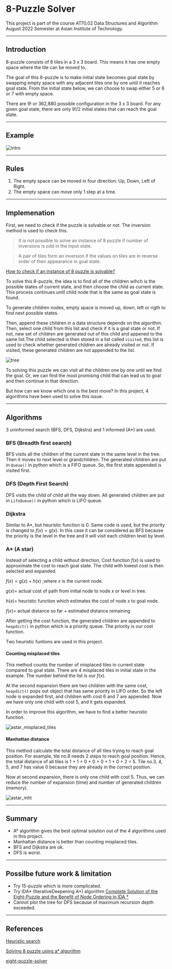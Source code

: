 # 8-Puzzle Solver

This project is part of the course AT70.02 Data Structures and Algorithm
August 2022 Semester at Asian Institute of Technology.

----------

## Introduction

8-puzzle consists of 8 tiles in a 3 x 3 board. This means it has one empty space where the tile can be moved to.

The goal of this 8-puzzle is to make initial state becomes goal state by swapping empty space with any adjacent tiles one by one until it reaches goal state. From the initial state below, we can choose to swap either 5 or 6 or 7 with empty space. 

There are $9!$ or 362,880  possible configuration in the 3 x 3 board. For any given goal state, there are only $9!/2$ initial states that can reach the goal state.

----------

## Example
![intro](./Doc/intro.png)

----------

## Rules
1. The empty space can be moved in four direction: Up, Down, Left of Right.
2. The empty space can move only 1 step at a time.

----------

## Implemenation

First, we need to check if the puzzle is solvable or not. The inversion method is used to check this.

> It is not possible to solve an instance of 8 puzzle if number of inversions is odd in the input state.

> A pair of tiles form an inversion if the values on tiles are in reverse order of their appearance in goal state.

[How to check if an instance of 8 puzzle is solvable?](geeksforgeeks.org/check-instance-8-puzzle-solvable/#:~:text=Following%20is%20simple%20rule%20to,has%2011%20inversions%2C%20therefore%20unsolvable.)

To solve this 8-puzzle, the idea is to find all of the children wihch is the possible states of current state, and then choose the child as current state. This process continues until child node that is the same as goal state is found. 

To generate children nodes, empty space is moved up, down, left or rigth to find next possible states.

Then, append these children in a data structure depends on the algorithm. Then, select one child from this list and check if it is a goal state or not. If not, new set of children are generated out of this child and appened to the same list.The child selected is then stored in a list called `visited`, this list is used to check whether generated children are already visited or not. If visited, these generated children are not appended to the list.

![tree](./Doc/tree.png)

To solving this puzzle we can visit all the children one by one until we find the goal. Or, we can find the most promising child that can lead us to goal and then continue in that direction.

But how can we know which one is the best move?
In this project, 4 algorithms have been used to solve this issue.

----------

## Algorithms

3 uninformed search (BFS, DFS, Dijkstra) and 1 informed (A*) are used.

### BFS (Breadth first search)

BFS visits all the children of the current state in the same level in the tree. Then it moves to next level or grandchildren.
The generated children are put in `Queue()` in python which is a FIFO queue. So, the first state appended is visited first.

### DFS (Depth First Search)
DFS visits the child of child all the way down. All generated children are put in `LifoQueue()` in python which is LIFO queue.

### Dijkstra
Similar to A*, but heuristic function is 0. Same code is used, but the priority is changed to $f(x) = g(x)$. In this case it can be considered as BFS because the priority is the level in the tree and it will visit each children level by level.

### A* (A star)

Instead of selecting a child without direction, Cost function $f(x)$ is used to approximate the cost to reach goal state. The child with lowest cost is then selected and expanded.

$f(x)=g(x)+h(x)$ ;where $x$ is the current node.

$g(x)=$ actual cost of path from initial node to node $x$ or level in tree.

$h(x)=$ heuristic function which estimates the cost of node $x$ to goal node.

$f(x)=$ actual distance so far + estimated distance remaining

After getting the cost function, the generated children are appended to `heapdict()` in python which is a priority queue. The priority is our cost function.

Two heuristic funtions are used in this project. 
#### Counting misplaced tiles
This method counts the number of misplaced tiles in current state compared to goal state. There are 4 misplaced tiles in initial state in the example. The number behind the list is our $f(x)$. 

At the second expansion there are two children with the same cost, `heapdict()` pops out object that has same priority in LIFO order. So the left node is expanded first, and children with cost 6 and 7 are appended. Now we have only one child with cost 5, and it gets expanded.

In order to improve this algorithm, we have to find a better heuristic function.

![astar_misplaced_tiles](./Doc/astar_misplaced_tiles.png)

#### Manhattan distance
This method calculate the total distance of all tiles trying to reach goal position. For example, tile no.8 needs 2 steps to reach goal position. Hence, the total distance of all tiles is 1 + 1 + 0 + 0 + 0 + 1 + 0 + 2 = 5. Tile no.3, 4, 5, and 7 has value 0 because they are already in the correct position.

Now at second expansion, there is only one child with cost 5. Thus, we can reduce the number of expansion (time) and number of generated children (memory). 

![astar_mht](./Doc/astar_mht.png)

----------

## Summary

- A* algorithm gives the best optimal solution out of the 4 algorithms used in this project.
- Manhattan distance is better than counting misplaced tiles.
- BFS and Dijkstra are ok.
- DFS is worst.

----------

## Possilbe future work & limitation
- Try 15-puzzle which is more complicated.
- Try IDA* (IterativeDeepening A*) algorithm [Complete Solution of the Eight-Puzzle
and the Benefit of Node Ordering in IDA *](https://www.ijcai.org/Proceedings/93-1/Papers/035.pdf)
- Cannot plot the tree for DFS because of maximum recursion depth exceeded.
----------

## References

[Heuristic search](http://science.slc.edu/~jmarshall/courses/2005/fall/cs151/lectures/heuristic-search/)

[Solving 8 puzzle using a* algorithm](https://blog.goodaudience.com/solving-8-puzzle-using-a-algorithm-7b509c331288)

[eight-puzzle-solver](https://github.com/Elzawawy/eight-puzzle-solver)